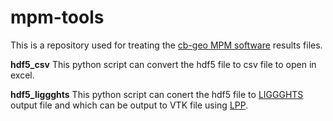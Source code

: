 # mpm-tools

This is a repository used for treating the [cb-geo MPM software](https://github.com/cb-geo/mpm) results files.


**hdf5_csv** This python script can convert the hdf5 file to csv file to open in excel.

**hdf5_liggghts** This python script can conert the hdf5 file to [LIGGGHTS](https://github.com/CFDEMproject/LIGGGHTS-PUBLIC) output file and which can be output to VTK file using [LPP](https://github.com/ParticulateFlow/LPP).
